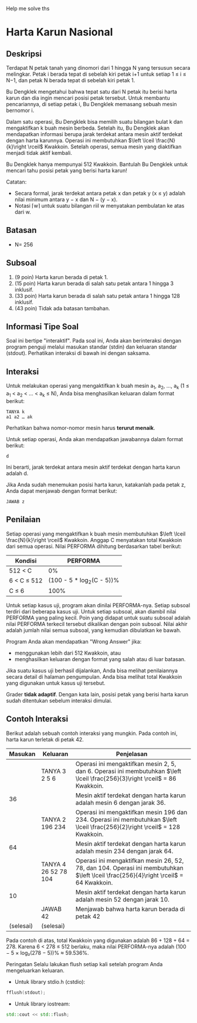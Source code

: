 Help me solve ths

# Harta Karun Nasional

## Deskripsi

Terdapat N petak tanah yang dinomori dari 1 hingga N yang tersusun secara melingkar. Petak i berada tepat di sebelah kiri petak i+1 untuk setiap 1 ≤ i ≤ N−1, dan petak N berada tepat di sebelah kiri petak 1.

Bu Dengklek mengetahui bahwa tepat satu dari N petak itu berisi harta karun dan dia ingin mencari posisi petak tersebut. Untuk membantu pencariannya, di setiap petak i, Bu Dengklek memasang sebuah mesin bernomor i.

Dalam satu operasi, Bu Dengklek bisa memilih suatu bilangan bulat k dan mengaktifkan k buah mesin berbeda. Setelah itu, Bu Dengklek akan mendapatkan informasi berupa jarak terdekat antara mesin aktif terdekat dengan harta karunnya. Operasi ini membutuhkan $\left \lceil \frac{N}{k}\right \rceil$ Kwakkoin. Setelah operasi, semua mesin yang diaktifkan menjadi tidak aktif kembali.

Bu Dengklek hanya mempunyai 512 Kwakkoin. Bantulah Bu Dengklek untuk mencari tahu posisi petak yang berisi harta karun!

Catatan:
- Secara formal, jarak terdekat antara petak x dan petak y (x ≤ y) adalah nilai minimum antara y − x dan N − (y − x).
- Notasi ⌈w⌉ untuk suatu bilangan riil w menyatakan pembulatan ke atas dari w.


## Batasan

- N= 256

## Subsoal

1. (9 poin) Harta karun berada di petak 1.
2. (15 poin) Harta karun berada di salah satu petak antara 1 hingga 3 inklusif.
3. (33 poin) Harta karun berada di salah satu petak antara 1 hingga 128 inklusif.
4. (43 poin) Tidak ada batasan tambahan.

## Informasi Tipe Soal

Soal ini bertipe "interaktif". Pada soal ini, Anda akan berinteraksi dengan program penguji melalui masukan standar (stdin) dan keluaran standar (stdout). Perhatikan interaksi di bawah ini dengan saksama.

## Interaksi

Untuk melakukan operasi yang mengaktifkan k buah mesin a<sub>1</sub>, a<sub>2</sub>, ..., a<sub>k</sub> (1 ≤ a<sub>1</sub> < a<sub>2</sub> < … < a<sub>k</sub> ≤ N), Anda bisa menghasilkan keluaran dalam format berikut:

```text
TANYA k
a1 a2 … ak
```

Perhatikan bahwa nomor-nomor mesin harus **terurut menaik**.

Untuk setiap operasi, Anda akan mendapatkan jawabannya dalam format berikut:

```text
d
```

Ini berarti, jarak terdekat antara mesin aktif terdekat dengan harta karun adalah d.

Jika Anda sudah menemukan posisi harta karun, katakanlah pada petak z, Anda dapat menjawab dengan format berikut:

```text
JAWAB z
```

## Penilaian

Setiap operasi yang mengaktifkan k buah mesin membutuhkan $\left \lceil \frac{N}{k}\right \rceil$ Kwakkoin. Anggap  C menyatakan total Kwakkoin dari semua operasi. Nilai PERFORMA dihitung berdasarkan tabel berikut:

| **Kondisi** | PERFORMA                            |
|-------------|-------------------------------------|
| 512 < C     | 0%                                  |
| 6 < C ≤ 512 | (100 - 5 * log<sub>2</sub>(C - 5))% |
| C ≤ 6       | 100%                                |

Untuk setiap kasus uji, program akan dinilai PERFORMA-nya. Setiap subsoal terdiri dari beberapa kasus uji. Untuk setiap subsoal, akan diambil nilai PERFORMA yang paling kecil. Poin yang didapat untuk suatu subsoal adalah nilai PERFORMA terkecil tersebut dikalikan dengan poin subsoal. Nilai akhir adalah jumlah nilai semua subsoal, yang kemudian dibulatkan ke bawah.

Program Anda akan mendapatkan "Wrong Answer" jika:
- menggunakan lebih dari 512 Kwakkoin, atau
- menghasilkan keluaran dengan format yang salah atau di luar batasan.

Jika suatu kasus uji berhasil dijalankan, Anda bisa melihat penilaiannya secara detail di halaman pengumpulan. Anda bisa melihat total Kwakkoin yang digunakan untuk kasus uji tersebut.

Grader **tidak adaptif**. Dengan kata lain, posisi petak yang berisi harta karun sudah ditentukan sebelum interaksi dimulai.

## Contoh Interaksi

Berikut adalah sebuah contoh interaksi yang mungkin. Pada contoh ini, harta karun terletak di petak 42.

| **Masukan** | **Keluaran**             | Penjelasan                                                                                                                           |
|-------------|--------------------------|--------------------------------------------------------------------------------------------------------------------------------------|
|             | TANYA 3<br/>2 5 6        | Operasi ini mengaktifkan mesin 2, 5, dan 6. Operasi ini membutuhkan $\left \lceil \frac{256}{3}\right \rceil$ = 86 Kwakkoin.         |
| 36          |                          | Mesin aktif terdekat dengan harta karun adalah mesin 6 dengan jarak 36.                                                              |
|             | TANYA 2<br/>196 234      | Operasi ini mengaktifkan mesin 196 dan 234. Operasi ini membutuhkan $\left \lceil \frac{256}{2}\right \rceil$ = 128 Kwakkoin.        |
| 64          |                          | Mesin aktif terdekat dengan harta karun adalah mesin 234 dengan jarak 64.                                                            |
|             | TANYA 4<br/>26 52 78 104 | Operasi ini mengaktifkan mesin 26, 52, 78, dan 104. Operasi ini membutuhkan $\left \lceil \frac{256}{4}\right \rceil$ = 64 Kwakkoin. |
| 10          |                          | Mesin aktif terdekat dengan harta karun adalah mesin 52 dengan jarak 10.                                                             |
|             | JAWAB 42                 | Menjawab bahwa harta karun berada di petak 42                                                                                        |
| (selesai)   | (selesai)                |                                                                                                                                      |

Pada contoh di atas, total Kwakkoin yang digunakan adalah 86 + 128 + 64 = 278. Karena 6 < 278 ≤ 512 berlaku, maka nilai PERFORMA-nya adalah (100 − 5 × log₂(278 − 5))% ≈ 59.536%.

Peringatan
Selalu lakukan flush setiap kali setelah program Anda mengeluarkan keluaran.
- Untuk library stdio.h (cstdio):
```c
fflush(stdout);
```
- Untuk library iostream:
```c++
std::cout << std::flush;
```
